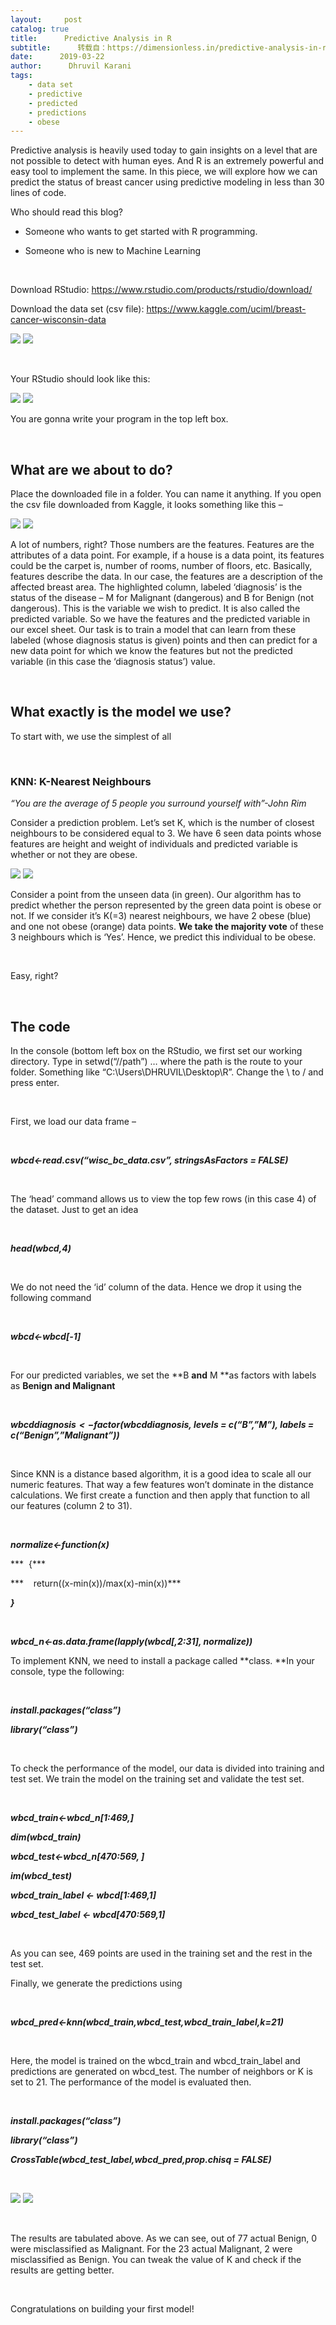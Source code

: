 ```yaml
---
layout:     post
catalog: true
title:      Predictive Analysis in R
subtitle:      转载自：https://dimensionless.in/predictive-analysis-in-r/
date:      2019-03-22
author:      Dhruvil Karani
tags:
    - data set
    - predictive
    - predicted
    - predictions
    - obese
---
```


Predictive analysis is heavily used today to gain insights on a level that are not possible to detect with human eyes. And R is an extremely powerful and easy tool to implement the same. In this piece, we will explore how we can predict the status of breast cancer using predictive modeling in less than 30 lines of code.

Who should read this blog?

- Someone who wants to get started with R programming.

- Someone who is new to Machine Learning


 

Download RStudio: https://www.rstudio.com/products/rstudio/download/

Download the data set (csv file): https://www.kaggle.com/uciml/breast-cancer-wisconsin-data

![](https://dimensionless.in/wp-content/uploads/2019/03/1kaggle-300x120.jpg)
![](https://dimensionless.in/wp-content/uploads/2019/03/1kaggle-300x120.jpg)


 

Your RStudio should look like this: 

![](https://dimensionless.in/wp-content/uploads/2019/03/2screenshot-300x169.png)
![](https://dimensionless.in/wp-content/uploads/2019/03/2screenshot-300x169.png)


You are gonna write your program in the top left box.

 

## What are we about to do?

Place the downloaded file in a folder. You can name it anything. If you open the csv file downloaded from Kaggle, it looks something like this – 

![](https://dimensionless.in/wp-content/uploads/2019/03/3data-300x104.jpg)
![](https://dimensionless.in/wp-content/uploads/2019/03/3data-300x104.jpg)


A lot of numbers, right? Those numbers are the features. Features are the attributes of a data point. For example, if a house is a data point, its features could be the carpet is, number of rooms, number of floors, etc. Basically, features describe the data. In our case, the features are a description of the affected breast area. The highlighted column, labeled ‘diagnosis’ is the status of the disease – M for Malignant (dangerous) and B for Benign (not dangerous). This is the variable we wish to predict. It is also called the predicted variable. So we have the features and the predicted variable in our excel sheet. Our task is to train a model that can learn from these labeled (whose diagnosis status is given) points and then can predict for a new data point for which we know the features but not the predicted variable (in this case the ‘diagnosis status’) value.

 

## What exactly is the model we use?

To start with, we use the simplest of all 

 

### KNN: K-Nearest Neighbours

*“You are the average of 5 people you surround yourself with”-John Rim*

Consider a prediction problem. Let’s set K, which is the number of closest neighbours to be considered equal to 3. We have 6 seen data points whose features are height and weight of individuals and predicted variable is whether or not they are obese.

![](https://dimensionless.in/wp-content/uploads/2019/03/KNN-300x207.png)
![](https://dimensionless.in/wp-content/uploads/2019/03/KNN-300x207.png)


Consider a point from the unseen data (in green). Our algorithm has to predict whether the person represented by the green data point is obese or not. If we consider it’s K(=3) nearest neighbours, we have 2 obese (blue) and one not obese (orange) data points. **We take the majority vote** of these 3 neighbours which is ‘Yes’. Hence, we predict this individual to be obese.

 

Easy, right?

 

## The code

In the console (bottom left box on the RStudio, we first set our working directory. Type in setwd(“//path”) … where the path is the route to your folder. Something like “C:\Users\DHRUVIL\Desktop\R”. Change the \ to / and press enter.

 

First, we load our data frame – 

 

***wbcd<-read.csv(“wisc_bc_data.csv”, stringsAsFactors = FALSE)***

 

The ‘head’ command allows us to view the top few rows (in this case 4) of the dataset. Just to get an idea

 

***head(wbcd,4)***

 

We do not need the ‘id’ column of the data. Hence we drop it using the following command

 

***wbcd<-wbcd[-1]***

 

For our predicted variables, we set the **B **and** M **as factors with labels as **Benign **and** Malignant**

 

***wbcd$diagnosis<-factor(wbcd$diagnosis, levels = c(“B”,”M”), labels = c(“Benign”,”Malignant”))***

 

Since KNN is a distance based algorithm, it is a good idea to scale all our numeric features. That way a few features won’t dominate in the distance calculations. We first create a function and then apply that function to all our features (column 2 to 31).

 

***normalize<-function(x)***

***  {***

***    return((x-min(x))/max(x)-min(x))***

***}***

 

***wbcd_n<-as.data.frame(lapply(wbcd[,2:31], normalize))***

To implement KNN, we need to install a package called **class. **In your console, type the following:

 

***install.packages(“class”)***

***library(“class”)***

 

To check the performance of the model, our data is divided into training and test set. We train the model on the training set and validate the test set.

 

***wbcd_train<-wbcd_n[1:469,]***

***dim(wbcd_train)***

***wbcd_test<-wbcd_n[470:569, ]***

***im(wbcd_test)***

***wbcd_train_label <- wbcd[1:469,1]***

***wbcd_test_label <- wbcd[470:569,1]***

 

As you can see, 469 points are used in the training set and the rest in the test set.

Finally, we generate the predictions using

 

***wbcd_pred<-knn(wbcd_train,wbcd_test,wbcd_train_label,k=21)***

 

Here, the model is trained on the wbcd_train and wbcd_train_label and predictions are generated on wbcd_test. The number of neighbors or K is set to 21. The performance of the model is evaluated then.

 

***install.packages(“class”)***

***library(“class”)***

***CrossTable(wbcd_test_label,wbcd_pred,prop.chisq = FALSE)***

 

![](https://dimensionless.in/wp-content/uploads/2019/03/4result-300x284.jpg)
![](https://dimensionless.in/wp-content/uploads/2019/03/4result-300x284.jpg)


 

The results are tabulated above. As we can see, out of 77 actual Benign, 0 were misclassified as Malignant. For the 23 actual Malignant, 2 were misclassified as Benign. You can tweak the value of K and check if the results are getting better.

 

Congratulations on building your first model!

 
